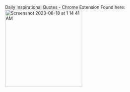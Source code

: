 Daily Inspirational Quotes - Chrome Extension
Found here: 
<img width="248" alt="Screenshot 2023-08-18 at 1 14 41 AM" src="https://github.com/1r0nn/ChromeExtension/assets/112038371/93f4244c-31f7-485d-8dac-5bbb7f053034">
